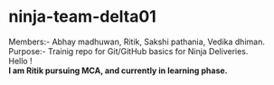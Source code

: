 # ninja-team-delta01
Members:- Abhay madhuwan, Ritik, Sakshi pathania, Vedika dhiman.<br>
Purpose:- Trainig repo for Git/GitHub basics for Ninja Deliveries.<br>
Hello ! <br> <b>I am Ritik pursuing MCA, and currently in learning phase.</b>
 
